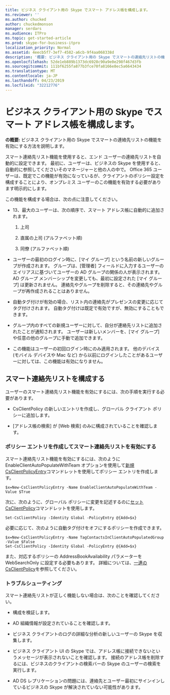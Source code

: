 ```yaml
---
title: ビジネス クライアント用の Skype でスマート アドレス帳を構成します。
ms.reviewer: ''
ms.author: chucked
author: chuckedmonson
manager: serdars
ms.audience: ITPro
ms.topic: get-started-article
ms.prod: skype-for-business-itpro
localization_priority: Normal
ms.assetid: 4eecb5f7-3ef7-4582-a6cb-9f4aa068338d
description: '概要: ビジネス クライアント用の Skype でスマートの連絡先リストの機能を有効にする方法を説明します。'
ms.openlocfilehash: 52de1eb889b1373dc6928c90a9e0e298f467d3fb
ms.sourcegitcommit: 111bf6255fa877b3fce70fa8166e8ec5a6643434
ms.translationtype: MT
ms.contentlocale: ja-JP
ms.lasthandoff: 04/23/2019
ms.locfileid: "32212776"
---
```

# <a name="configure-smart-contacts-list-in-skype-for-business-clients"></a>ビジネス クライアント用の Skype でスマート アドレス帳を構成します。

**の概要:** ビジネス クライアント用の Skype でスマートの連絡先リストの機能を有効にする方法を説明します。

スマート連絡先リスト機能を使用すると、エンド ユーザーの連絡先リストを自動的に設定できます。 最初に、ユーザーは、ビジネスの Skype を使用すると、自動的に参照してくださいそのマネージャーと他の人の中で。 Office 365 ユーザーは、既定でこの機能が有効になっているが、クライアントのポリシー設定を構成することにより、オンプレミス ユーザーのこの機能を有効する必要があります明示的にします。

この機能を構成する場合は、次の点に注意してください。

- 13、最大のユーザーは、次の順序で、スマート アドレス帳に自動的に追加されます。

  1. 上司

  2. 直属の上司 (アルファベット順)

  3. 同僚 (アルファベット順)

- ユーザーの最初のログイン時に、[マイ グループ] という名前の新しいグループが作成されます。 グループは、[管理者] フィールドに入力するユーザーのエイリアスに基づいてユーザーの AD グループの関係の人が表示されます。 AD グループ メンバーシップを変更しても、最初に設定された [マイ グループ] は更新されません。 連絡先やグループを削除すると、その連絡先やグループが再作成されることはありません。 

- 自動タグ付けが有効の場合、リスト内の連絡先がプレゼンスの変更に応じてタグ付けされます。 自動タグ付けは既定で有効ですが、無効にすることもできます。 

- グループ内のすべての新規ユーザーに対して、自分が連絡先リストに追加されたことが通知されます。 ユーザーは新しいメンバーを、[マイ グループ] や任意の他のグループに手動で追加できます。

- この機能はユーザーの初回ログイン時にのみ適用されます。 他のデバイス (モバイル デバイスや Mac など) から以前にログインしたことがあるユーザーに対しては、この機能は有効になりません。

## <a name="configure-smart-contacts-list"></a>スマート連絡先リストを構成する

ユーザーのスマート連絡先リスト機能を有効にするには、次の手順を実行する必要があります。 

- CsClientPolicy の新しいエントリを作成し、グローバル クライアント ポリシーに追加します。 

- [アドレス帳の検索] が [Web 検索] のみに構成されていることを確認します。

### <a name="create-a-policy-entry-to-enable-smart-contacts-list"></a>ポリシー エントリを作成してスマート連絡先リストを有効にする

スマート連絡先リスト機能を有効にするには、次のように EnableClientAutoPopulateWithTeam オプションを使用して[新規 CsClientPolicyEntry](https://docs.microsoft.com/powershell/module/skype/new-csclientpolicyentry?view=skype-ps)コマンドレットを使用してポリシー エントリを作成します。

```
$x=New-CsClientPolicyEntry -Name EnableClientAutoPopulateWithTeam -Value $True
```

次に、次のように、グローバル ポリシーに変更を記述するのに[セット CsClientPolicy](https://docs.microsoft.com/powershell/module/skype/set-csclientpolicy?view=skype-ps)コマンドレットを使用します。

```
Set-CsClientPolicy -Identity Global -PolicyEntry @{Add=$x}
```

必要に応じて、次のように自動タグ付けをオフにするポリシーを作成できます。

```
$x=New-CsClientPolicyEntry -Name TagContactsInClientAutoPopulatedGroup -Value $False
Set-CsClientPolicy -Identity Global -PolicyEntry @{Add=$x}
```

また、対応するポリシーの AddressBookAvailability パラメーターを WebSearchOnly に設定する必要もあります。 詳細については、[一連の CsClientPolicy](https://docs.microsoft.com/powershell/module/skype/set-csclientpolicy?view=skype-ps)を参照してください。 

### <a name="troubleshoot"></a>トラブルシューティング

スマート連絡先リストが正しく機能しない場合は、次のことを確認してください。

- 構成を検証します。 

- AD 組織情報が設定されていることを確認します。

- ビジネス クライアントのログの詳細な分析の新しいユーザーの Skype を収集します。

- ビジネス クライアント UI の Skype では、アドレス帳に接続できないというメッセージが表示されないことを確認します。 接続のアドレス帳を削除するには、ビジネスのクライアントの検索バーの Skype のユーザーの検索を実行します。

- AD DS レプリケーションの問題には、連絡先とユーザー最初にサインインしているビジネスの Skype が解決されていない可能性があります。


